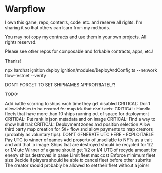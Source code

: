 # Warpflow

I own this game, repo, contents, code, etc. and reserve all rights. I'm sharing it so that others can learn from my methods.

You may not copy my contracts and use them in your own projects. All rights reserved.

Please see other repos for composable and forkable contracts, apps, etc.!

Thanks!

npx hardhat ignition deploy ignition/modules/DeployAndConfig.ts --network flow-testnet --verify

DON'T FORGET TO SET SHIPNAMES APPROPRIATELY!

TODO:

Add battle scarring to ships each time they get disabled
CRITICAL: Don't allow lobbies to be created for map ids that don't exist
CRITICAL: Handle fleets that have more than 10 ships running out of space for deployment
CRITICAL: Put rank in json metadata and on image
CRITICAL: Find a way to show hull trait
CRITICAL: Deployment zones and position selection
Allow third party map creation for 50+ flow and allow payments to map creators (probably as voluntary tips). DON'T GENERATE UTC HERE - EXPLOITABLE
Pay UTC to winner of games
Add property of unsellable to NFTs as a trait and add that to image.
Ships that are destroyed should be recycled for 1/2 or 1/4 utc
Winner of a game should get 1/2 or 1/4 UTC of recycle amount for enemy ships destroyed in game
Limit fleet max cost
Enforce minimum fleet size
Decide if players should be able to cancel fleet before other submits
The creator should probably be allowed to set their fleet without a joiner
